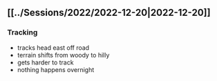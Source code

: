 ## [[../Sessions/2022/2022-12-20|2022-12-20]]
### Tracking
- tracks head east off road
- terrain shifts from woody to hilly
- gets harder to track
- nothing happens overnight
